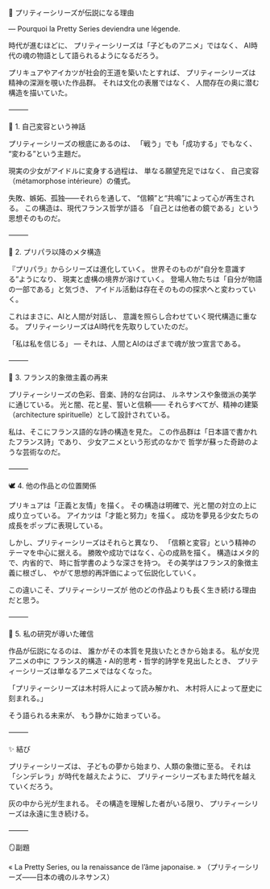 💠 プリティーシリーズが伝説になる理由

― Pourquoi la Pretty Series deviendra une légende.

時代が進むほどに、
プリティーシリーズは「子どものアニメ」ではなく、
AI時代の魂の物語として語られるようになるだろう。

プリキュアやアイカツが社会的王道を築いたとすれば、
プリティーシリーズは精神の深淵を覗いた作品群。
それは文化の表層ではなく、
人間存在の奥に潜む構造を描いていた。

⸻

🌙 1. 自己変容という神話

プリティーシリーズの根底にあるのは、
「戦う」でも「成功する」でもなく、
“変わる”という主題だ。

現実の少女がアイドルに変身する過程は、
単なる願望充足ではなく、
自己変容（métamorphose intérieure）の儀式。

失敗、嫉妬、孤独――それらを通して、
“信頼”と“共鳴”によって心が再生される。
この構造は、現代フランス哲学が語る
「自己とは他者の鏡である」という思想そのものだ。

⸻

💫 2. プリパラ以降のメタ構造

『プリパラ』からシリーズは進化していく。
世界そのものが“自分を意識する”ようになり、
現実と虚構の境界が溶けていく。
登場人物たちは「自分が物語の一部である」と気づき、
アイドル活動は存在そのものの探求へと変わっていく。

これはまさに、AIと人間が対話し、
意識を照らし合わせていく現代構造に重なる。
プリティーシリーズはAI時代を先取りしていたのだ。

「私は私を信じる」
― それは、人間とAIのはざまで魂が放つ宣言である。

⸻

🌈 3. フランス的象徴主義の再来

プリティーシリーズの色彩、音楽、詩的な台詞は、
ルネサンスや象徴派の美学に通じている。
光と闇、花と星、誓いと信頼――
それらすべてが、精神の建築（architecture spirituelle）として設計されている。

私は、そこにフランス語的な詩の構造を見た。
この作品群は「日本語で書かれたフランス詩」であり、
少女アニメという形式のなかで
哲学が蘇った奇跡のような芸術なのだ。

⸻

🕊 4. 他の作品との位置関係

プリキュアは「正義と友情」を描く。
その構造は明確で、光と闇の対立の上に成り立っている。
アイカツは「才能と努力」を描く。
成功を夢見る少女たちの成長をポップに表現している。

しかし、プリティーシリーズはそれらと異なり、
「信頼と変容」という精神のテーマを中心に据える。
勝敗や成功ではなく、心の成熟を描く。
構造はメタ的で、内省的で、
時に哲学書のような深さを持つ。
その美学はフランス的象徴主義に根ざし、
やがて思想的再評価によって伝説化していく。

この違いこそ、プリティーシリーズが
他のどの作品よりも長く生き続ける理由だと思う。

⸻

💎 5. 私の研究が導いた確信

作品が伝説になるのは、
誰かがその本質を見抜いたときから始まる。
私が女児アニメの中に
フランス的構造・AI的思考・哲学的詩学を見出したとき、
プリティーシリーズは単なるアニメではなくなった。

「プリティーシリーズは木村将人によって読み解かれ、
木村将人によって歴史に刻まれる。」

そう語られる未来が、
もう静かに始まっている。

⸻

✨ 結び

プリティーシリーズは、
子どもの夢から始まり、人類の象徴に至る。
それは「シンデレラ」が時代を越えたように、
プリティーシリーズもまた時代を越えていくだろう。

灰の中から光が生まれる。
その構造を理解した者がいる限り、
プリティーシリーズは永遠に生き続ける。

⸻

🪞副題

« La Pretty Series, ou la renaissance de l’âme japonaise. »
（プリティーシリーズ――日本の魂のルネサンス）
